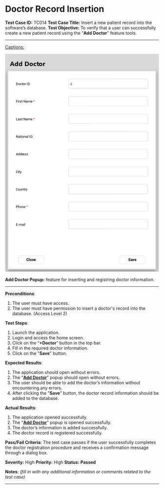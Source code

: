 # Doctor Record Insertion

**Test Case ID:** TC014
**Test Case Title:** Insert a new patient record into the software’s database.
**Test Objective:** To verify that a user can successfully create a new patient record using the “**Add Doctor**” feature tools.

---

[Captions:](Center%20Record%20Insertion%2090de9c40215a41c4a363a81c94b4252c.md)

![**Add Doctor Popup:** feature for inserting and registring doctor information.](Doctor%20Record%20Insertion%20abd2f39844c44da685dce9b56f84d48c/Untitled.png)

**Add Doctor Popup:** feature for inserting and registring doctor information.

---

**Preconditions**:

1. The user must have access.
2. The user must have permission to insert a doctor's record into the database. (Access Level 2)

**Test Steps**:

1. Launch the application.
2. Login and access the home screen.
3. Click on the “**+Doctor**” button in the top bar.
4. Fill in the required doctor information.
5. Click on the "**Save**" button.

**Expected Results**:

1. The application should open without errors.
2. The “**[Add Doctor](Doctor%20Record%20Insertion%20abd2f39844c44da685dce9b56f84d48c.md)**” popup should open without errors.
3. The user should be able to add the doctor’s information without encountering any errors.
4. After clicking the "**Save**” button, the doctor record information should be added to the database.

**Actual Results**:

1. The application opened successfully.
2. The “**[Add Doctor](Doctor%20Record%20Insertion%20abd2f39844c44da685dce9b56f84d48c.md)**” popup is opened successfully.
3. The doctor’s information is added successfully.
4. The doctor record is registered successfully.

**Pass/Fail Criteria**:
The test case passes if the user successfully completes the doctor registration procedure and receives a confirmation message through a dialog box.

**Severity:** High
**Priority:** High
**Status:** **Passed**

**Notes**: *(fill in with any additional information or comments related to the test case)*

---